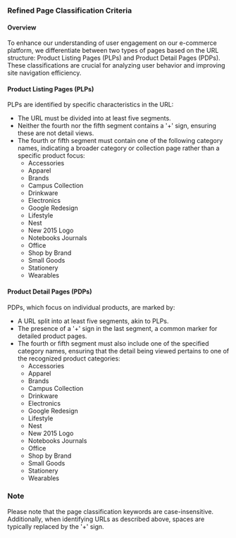 ### Refined Page Classification Criteria

#### Overview
To enhance our understanding of user engagement on our e-commerce platform, we differentiate between two types of pages based on the URL structure: Product Listing Pages (PLPs) and Product Detail Pages (PDPs). These classifications are crucial for analyzing user behavior and improving site navigation efficiency.

#### Product Listing Pages (PLPs)
PLPs are identified by specific characteristics in the URL:
- The URL must be divided into at least five segments.
- Neither the fourth nor the fifth segment contains a '+' sign, ensuring these are not detail views.
- The fourth or fifth segment must contain one of the following category names, indicating a broader category or collection page rather than a specific product focus:
  - Accessories
  - Apparel
  - Brands
  - Campus Collection
  - Drinkware
  - Electronics
  - Google Redesign
  - Lifestyle
  - Nest
  - New 2015 Logo
  - Notebooks Journals
  - Office
  - Shop by Brand
  - Small Goods
  - Stationery
  - Wearables

#### Product Detail Pages (PDPs)
PDPs, which focus on individual products, are marked by:
- A URL split into at least five segments, akin to PLPs.
- The presence of a '+' sign in the last segment, a common marker for detailed product pages.
- The fourth or fifth segment must also include one of the specified category names, ensuring that the detail being viewed pertains to one of the recognized product categories:
  - Accessories
  - Apparel
  - Brands
  - Campus Collection
  - Drinkware
  - Electronics
  - Google Redesign
  - Lifestyle
  - Nest
  - New 2015 Logo
  - Notebooks Journals
  - Office
  - Shop by Brand
  - Small Goods
  - Stationery
  - Wearables

### Note
Please note that the page classification keywords are case-insensitive. Additionally, when identifying URLs as described above, spaces are typically replaced by the '+' sign.
